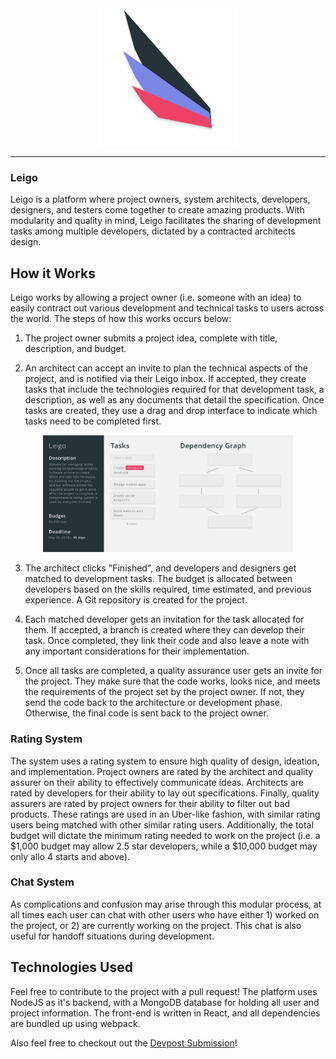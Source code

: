<div align="center">
<link href="https://fonts.googleapis.com/css?family=Open+Sans" rel="stylesheet"> 
  <a> <img width="220px" height="220px" src="logo.png"></a>
</div>

-----------------------------------------
### Leigo
Leigo is a platform where project owners, system architects, developers, designers, and testers come together to create amazing products. With modularity and quality in mind, Leigo facilitates the sharing of development tasks among multiple developers, dictated by a contracted architects design.

## How it Works
Leigo works by allowing a project owner (i.e. someone with an idea) to easily contract out various development and technical tasks to users across the world. The steps of how this works occurs below:

1) The project owner submits a project idea, complete with title, description, and budget.

2) An architect can accept an invite to plan the technical aspects of the project, and is notified via their Leigo inbox. If accepted, they create tasks that include the technologies required for that development task, a description, as well as any documents that detail the specification. Once tasks are created, they use a drag and drop interface to indicate which tasks need to be completed first.

<div align="center">
  <a> <img width="400px" src="screen.png"></a>
</div>

3) The architect clicks "Finished", and developers and designers get matched to development tasks. The budget is allocated between developers based on the skills required, time estimated, and previous experience. A Git repository is created for the project.

4) Each matched developer gets an invitation for the task allocated for them. If accepted, a branch is created where they can develop their task. Once completed, they link their code and also leave a note with any important considerations for their implementation.

5) Once all tasks are completed, a quality assurance user gets an invite for the project. They make sure that the code works, looks nice, and meets the requirements of the project set by the project owner. If not, they send the code back to the architecture or development phase. Otherwise, the final code is sent back to the project owner.

### Rating System
The system uses a rating system to ensure high quality of design, ideation, and implementation. Project owners are rated by the architect and quality assurer on their ability to effectively communicate ideas. Architects are rated by developers for their ability to lay out specifications. Finally, quality assurers are rated by project owners for their ability to filter out bad products. These ratings are used in an Uber-like fashion, with similar rating users being matched with other similar rating users. Additionally, the total budget will dictate the minimum rating needed to work on the project (i.e. a $1,000 budget may allow 2.5 star developers, while a $10,000 budget may only allo 4 starts and above).

### Chat System
As complications and confusion may arise through this modular process, at all times each user can chat with other users who have either 1) worked on the project, or 2) are currently working on the project. This chat is also useful for handoff situations during development.

## Technologies Used
Feel free to contribute to the project with a pull request! The platform uses NodeJS as it's backend, with a MongoDB database for holding all user and project information. The front-end is written in React, and all dependencies are bundled up using webpack.

Also feel free to checkout out the [Devpost Submission](https://devpost.com/software/leigo)!